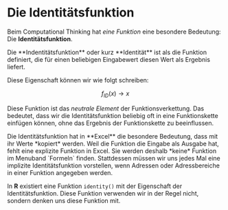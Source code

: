 # Die Identitätsfunktion

Beim Computational Thinking hat *eine Funktion* eine besondere Bedeutung: Die **Identitätsfunktion**. 

<p class="alert alert-primary" markdown="1">
Die **Indentitätsfunktion** oder kurz **Identität** ist als die Funktion definiert, die für einen beliebigen Eingabewert diesen Wert als Ergebnis liefert. 
</p>

Diese Eigenschaft können wir wie folgt schreiben: 

$$ f_{ID}(x) \to x $$

Diese Funktion ist das *neutrale Element* der Funktionsverkettung. Das bedeutet, dass wir die Identitätsfunktion beliebig oft in eine Funktionskette einfügen können, ohne das Ergebnis der Funktionskette zu beeinflussen. 

<p class="alert alert-success" markdown="1">
Die Identitätsfunktion hat in **Excel** die besondere Bedeutung, dass mit ihr Werte *kopiert* werden. Weil die Funktion die Eingabe als Ausgabe hat, fehlt eine explizite Funktion in Excel. Sie werden deshalb *keine* Funktion im Menuband `Formeln` finden. Stattdessen müssen wir uns jedes Mal eine implizite Identitätsfunktion vorstellen, wenn Adressen oder Adressbereiche in einer Funktion angegeben werden. 
</p>

In **R** existiert eine Funktion `identity()` mit der Eigenschaft der Identitätsfunktion. Diese Funktion verwenden wir in der Regel nicht, sondern denken uns diese Funktion mit. 